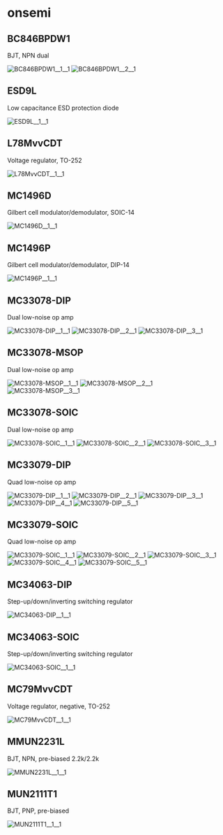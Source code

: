 # onsemi

## BC846BPDW1
BJT, NPN dual

![BC846BPDW1__1__1](/images/_semi__NPNDUAL__1__1.png?raw=true) 
![BC846BPDW1__2__1](/images/onsemi__BC846BPDW1__2__1.png?raw=true) 

## ESD9L
Low capacitance ESD protection diode

![ESD9L__1__1](/images/_semi__ZENER__1__1.png?raw=true) 

## L78MvvCDT
Voltage regulator, TO-252

![L78MvvCDT__1__1](/images/Intersil__ISL21070__1__1.png?raw=true) 

## MC1496D
Gilbert cell modulator/demodulator, SOIC-14

![MC1496D__1__1](/images/onsemi__MC1496D__1__1.png?raw=true) 

## MC1496P
Gilbert cell modulator/demodulator, DIP-14

![MC1496P__1__1](/images/onsemi__MC1496D__1__1.png?raw=true) 

## MC33078-DIP
Dual low-noise op amp

![MC33078-DIP__1__1](/images/onsemi__MC33078-DIP__1__1.png?raw=true) 
![MC33078-DIP__2__1](/images/onsemi__MC33078-DIP__2__1.png?raw=true) 
![MC33078-DIP__3__1](/images/AnalogDevices__AD8552ARUZ__3__1.png?raw=true) 

## MC33078-MSOP
Dual low-noise op amp

![MC33078-MSOP__1__1](/images/onsemi__MC33078-DIP__1__1.png?raw=true) 
![MC33078-MSOP__2__1](/images/onsemi__MC33078-DIP__2__1.png?raw=true) 
![MC33078-MSOP__3__1](/images/AnalogDevices__AD8552ARUZ__3__1.png?raw=true) 

## MC33078-SOIC
Dual low-noise op amp

![MC33078-SOIC__1__1](/images/onsemi__MC33078-DIP__1__1.png?raw=true) 
![MC33078-SOIC__2__1](/images/onsemi__MC33078-DIP__2__1.png?raw=true) 
![MC33078-SOIC__3__1](/images/AnalogDevices__AD8552ARUZ__3__1.png?raw=true) 

## MC33079-DIP
Quad low-noise op amp

![MC33079-DIP__1__1](/images/onsemi__MC33078-DIP__1__1.png?raw=true) 
![MC33079-DIP__2__1](/images/onsemi__MC33079-DIP__2__1.png?raw=true) 
![MC33079-DIP__3__1](/images/onsemi__MC33079-DIP__3__1.png?raw=true) 
![MC33079-DIP__4__1](/images/onsemi__MC33079-DIP__4__1.png?raw=true) 
![MC33079-DIP__5__1](/images/AnalogDevices__AD8554ARUZ__5__1.png?raw=true) 

## MC33079-SOIC
Quad low-noise op amp

![MC33079-SOIC__1__1](/images/onsemi__MC33078-DIP__1__1.png?raw=true) 
![MC33079-SOIC__2__1](/images/onsemi__MC33079-DIP__2__1.png?raw=true) 
![MC33079-SOIC__3__1](/images/onsemi__MC33079-DIP__3__1.png?raw=true) 
![MC33079-SOIC__4__1](/images/onsemi__MC33079-DIP__4__1.png?raw=true) 
![MC33079-SOIC__5__1](/images/AnalogDevices__AD8554ARUZ__5__1.png?raw=true) 

## MC34063-DIP
Step-up/down/inverting switching regulator

![MC34063-DIP__1__1](/images/onsemi__MC34063-DIP__1__1.png?raw=true) 

## MC34063-SOIC
Step-up/down/inverting switching regulator

![MC34063-SOIC__1__1](/images/onsemi__MC34063-DIP__1__1.png?raw=true) 

## MC79MvvCDT
Voltage regulator, negative, TO-252

![MC79MvvCDT__1__1](/images/ST__L79vvCD2T__1__1.png?raw=true) 

## MMUN2231L
BJT, NPN, pre-biased 2.2k/2.2k

![MMUN2231L__1__1](/images/onsemi__MMUN2231L__1__1.png?raw=true) 

## MUN2111T1
BJT, PNP, pre-biased

![MUN2111T1__1__1](/images/onsemi__MUN2111T1__1__1.png?raw=true) 

